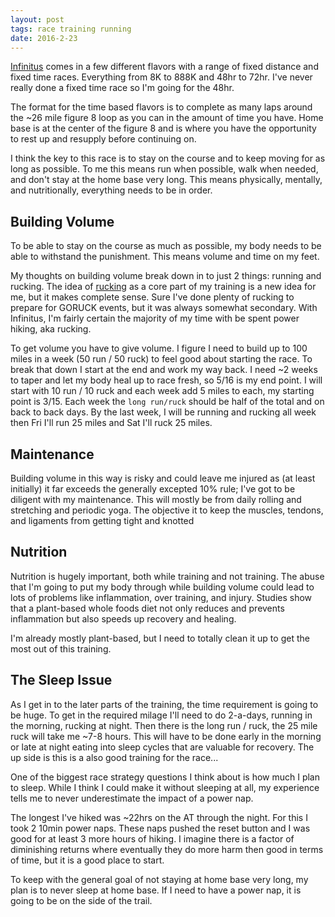 ```yaml
---
layout: post
tags: race training running
date: 2016-2-23
---
```

[Infinitus](http://www.endurancesociety.org/infinitus.html) comes in a few different flavors with a range of fixed distance and fixed time races. Everything from 8K to 888K and 48hr to 72hr. I've never really done a fixed time race so I'm going for the 48hr.

The format for the time based flavors is to complete as many laps around the ~26 mile figure 8 loop as you can in the amount of time you have. Home base is at the center of the figure 8 and is where you have the opportunity to rest up and resupply before continuing on.

I think the key to this race is to stay on the course and to keep moving for as long as possible. To me this means run when possible, walk when needed, and don't stay at the home base very long. This means physically, mentally, and nutritionally, everything needs to be in order.

## Building Volume

To be able to stay on the course as much as possible, my body needs to be able to withstand the punishment. This means volume and time on my feet.

My thoughts on building volume break down in to just 2 things: running and rucking. The idea of [rucking](http://www.goruck.com/rucking) as a core part of my training is a new idea for me, but it makes complete sense. Sure I've done plenty of rucking to prepare for GORUCK events, but it was always somewhat secondary. With Infinitus, I'm fairly certain the majority of my time with be spent power hiking, aka rucking.

To get volume you have to give volume. I figure I need to build up to 100 miles in a week (50 run / 50 ruck) to feel good about starting the race. To break that down I start at the end and work my way back. I need ~2 weeks to taper and let my body heal up to race fresh, so 5/16 is my end point. I will start with 10 run / 10 ruck and each week add 5 miles to each, my starting point is 3/15. Each week the `long run/ruck` should be half of the total and on back to back days. By the last week, I will be running and rucking all week then Fri I'll run 25 miles and Sat I'll ruck 25 miles.

## Maintenance

Building volume in this way is risky and could leave me injured as (at least initially) it far exceeds the generally excepted 10% rule; I've got to be diligent with my maintenance. This will mostly be from daily rolling and stretching and periodic yoga. The objective it to keep the muscles, tendons, and ligaments from getting tight and knotted

## Nutrition

Nutrition is hugely important, both while training and not training. The abuse that I'm going to put my body through while building volume could lead to lots of problems like inflammation, over training, and injury. Studies show that a plant-based whole foods diet not only reduces and prevents inflammation but also speeds up recovery and healing.

I'm already mostly plant-based, but I need to totally clean it up to get the most out of this training.

## The Sleep Issue

As I get in to the later parts of the training, the time requirement is going to be huge. To get in the required milage I'll need to do 2-a-days, running in the morning, rucking at night. Then there is the long run / ruck, the 25 mile ruck will take me ~7-8 hours. This will have to be done early in the morning or late at night eating into sleep cycles that are valuable for recovery. The up side is this is a also good training for the race...

One of the biggest race strategy questions I think about is how much I plan to sleep. While I think I could make it without sleeping at all, my experience tells me to never underestimate the impact of a power nap.

The longest I've hiked was ~22hrs on the AT through the night. For this I took 2 10min power naps. These naps pushed the reset button and I was good for at least 3 more hours of hiking. I imagine there is a factor of diminishing returns where eventually they do more harm then good in terms of time, but it is a good place to start.

To keep with the general goal of not staying at home base very long, my plan is to never sleep at home base. If I need to have a power nap, it is going to be on the side of the trail.

